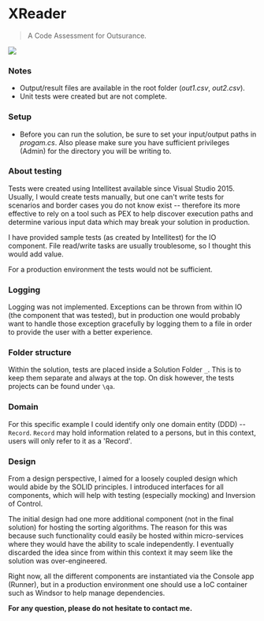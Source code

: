# XReader

> A Code Assessment for Outsurance.

![](http://i.imgur.com/JYN76xl.png)

### Notes

  - Output/result files are available in the root folder (*out1.csv*, *out2.csv*).
  - Unit tests were created but are not complete.

### Setup
  - Before you can run the solution, be sure to set your input/output paths in *progam.cs*. Also please make sure you have sufficient privileges (Admin) for the directory you will be writing to.
  
### About testing
Tests were created using Intellitest available since Visual Studio 2015. Usually, I would create tests manually, but one can't write tests for scenarios and border cases you do not know exist -- therefore its more effective to rely on a tool such as PEX to help discover execution paths and determine various input data which may break your solution in production.

I have provided sample tests (as created by Intellitest) for the IO component. File read/write tasks are usually troublesome, so I thought this would add value.

For a production environment the tests would not be sufficient.

### Logging
Logging was not implemented. Exceptions can be thrown from within IO (the component that was tested), but in production one would probably want to handle those exception gracefully by logging them to a file in order to provide the user with a better experience.

### Folder structure
Within the solution, tests are placed inside a Solution Folder `_`. This is to keep them separate and always at the top. On disk however, the tests projects can be found under `\qa`.

### Domain
For this specific example I could identify only one domain entity (DDD) -- `Record`. `Record` may hold information related to a persons, but in this context, users will only refer to it as a 'Record'.

### Design
From a design perspective, I aimed for a loosely coupled design which would abide by the SOLID principles. I introduced interfaces for all components, which will help with testing (especially mocking) and Inversion of Control. 

The initial design had one more additional component (not in the final solution) for hosting the sorting algorithms. The reason for this was because such functionality could easily be hosted within micro-services where they would have the ability to scale independently. I eventually discarded the idea since from within this context it may seem like the solution was over-engineered. 

Right now, all the different components are instantiated via the Console app (Runner), but in a production environment one should use a IoC container such as Windsor to help manage dependencies.

**For any question, please do not hesitate to contact me.**
